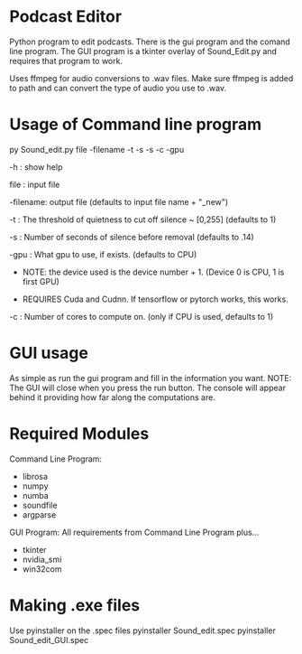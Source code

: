 # Podcast Editor
Python program to edit podcasts.
There is the gui program and the comand line program. The GUI program is a tkinter overlay of Sound_Edit.py and requires that program to work.

Uses ffmpeg for audio conversions to .wav files. Make sure ffmpeg is added to path and can convert the type of audio you use to .wav.

# Usage of Command line program
py Sound_edit.py file -filename -t -s -s -c -gpu

-h : show help

file : input file

-filename: output file (defaults to input file name + "_new")

-t : The threshold of quietness to cut off silence ~ [0,255] (defaults to 1)

-s : Number of seconds of silence before removal (defaults to .14)

-gpu : What gpu to use, if exists. (defaults to CPU) 

- NOTE: the device used is the device number + 1. (Device 0 is CPU, 1 is first GPU)

- REQUIRES Cuda and Cudnn. If tensorflow or pytorch works, this works.

-c : Number of cores to compute on. (only if CPU is used, defaults to 1)

# GUI usage
As simple as run the gui program and fill in the information you want.
NOTE: The GUI will close when you press the run button. The console will appear behind it providing how far along the computations are.

# Required Modules
Command Line Program:
- librosa
- numpy
- numba
- soundfile
- argparse

GUI Program:
All requirements from Command Line Program plus...
- tkinter
- nvidia_smi
- win32com

# Making .exe files
Use pyinstaller on the .spec files
pyinstaller Sound_edit.spec
pyinstaller Sound_edit_GUI.spec